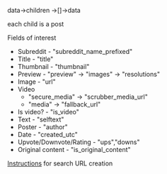 data->children ->[]->data

each child is a post

Fields of interest
- Subreddit - "subreddit_name_prefixed"
- Title - "title"
- Thumbnail - "thumbnail"
- Preview - "preview" -> "images" -> "resolutions"
- Image - "url"
- Video
    - "secure_media" -> "scrubber_media_url"
    - "media" -> "fallback_url"
- Is video? - "is_video"
- Text - "selftext"
- Poster - "author"
- Date - "created_utc"
- Upvote/Downvote/Rating - "ups","downs"
- Original content - "is_original_content"


[Instructions](https://www.reddit.com/wiki/search/?v=c20bd684-ebd2-11e4-9abf-22000b39c43c) for search URL creation